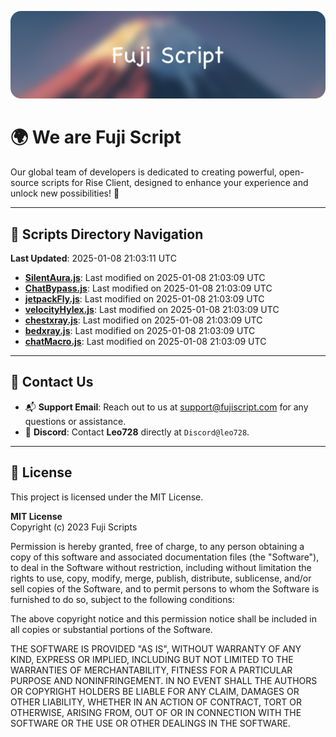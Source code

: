 ![Banner](.github/b.webp)

# 🌍 **We are Fuji Script**

Our global team of developers is dedicated to creating powerful, open-source scripts for Rise Client, designed to enhance your experience and unlock new possibilities! 🌟

---
<!-- SCRIPTS_NAVIGATION_START -->
## 📂 **Scripts Directory Navigation**

**Last Updated**: 2025-01-08 21:03:11 UTC

- **[SilentAura.js](scripts/SilentAura.js)**: Last modified on 2025-01-08 21:03:09 UTC
- **[ChatBypass.js](scripts/ChatBypass.js)**: Last modified on 2025-01-08 21:03:09 UTC
- **[jetpackFly.js](scripts/jetpackFly.js)**: Last modified on 2025-01-08 21:03:09 UTC
- **[velocityHylex.js](scripts/velocityHylex.js)**: Last modified on 2025-01-08 21:03:09 UTC
- **[chestxray.js](scripts/chestxray.js)**: Last modified on 2025-01-08 21:03:09 UTC
- **[bedxray.js](scripts/bedxray.js)**: Last modified on 2025-01-08 21:03:09 UTC
- **[chatMacro.js](scripts/chatMacro.js)**: Last modified on 2025-01-08 21:03:09 UTC

<!-- SCRIPTS_NAVIGATION_END -->

---

## 💬 **Contact Us**  
- 📬 **Support Email**: Reach out to us at [support@fujiscript.com](mailto:support@fujiscript.com) for any questions or assistance.  
- 💬 **Discord**: Contact **Leo728** directly at `Discord@leo728`.

---

## 📜 **License**

This project is licensed under the MIT License.  

**MIT License**  
Copyright (c) 2023 Fuji Scripts  

Permission is hereby granted, free of charge, to any person obtaining a copy of this software and associated documentation files (the "Software"), to deal in the Software without restriction, including without limitation the rights to use, copy, modify, merge, publish, distribute, sublicense, and/or sell copies of the Software, and to permit persons to whom the Software is furnished to do so, subject to the following conditions:  

The above copyright notice and this permission notice shall be included in all copies or substantial portions of the Software.  

THE SOFTWARE IS PROVIDED "AS IS", WITHOUT WARRANTY OF ANY KIND, EXPRESS OR IMPLIED, INCLUDING BUT NOT LIMITED TO THE WARRANTIES OF MERCHANTABILITY, FITNESS FOR A PARTICULAR PURPOSE AND NONINFRINGEMENT. IN NO EVENT SHALL THE AUTHORS OR COPYRIGHT HOLDERS BE LIABLE FOR ANY CLAIM, DAMAGES OR OTHER LIABILITY, WHETHER IN AN ACTION OF CONTRACT, TORT OR OTHERWISE, ARISING FROM, OUT OF OR IN CONNECTION WITH THE SOFTWARE OR THE USE OR OTHER DEALINGS IN THE SOFTWARE.  
